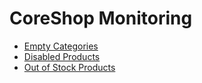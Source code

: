 # CoreShop Monitoring

 * [Empty Categories](./01_Empty_Categories.md)
 * [Disabled Products](./02_Disabled_Products.md)
 * [Out of Stock Products](./03_Out_of_Stock_Products.md)